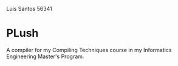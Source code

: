 Luís Santos 56341

# PLush
 A compiler for my Compiling Techniques course in my Informatics Engineering Master's Program. 
